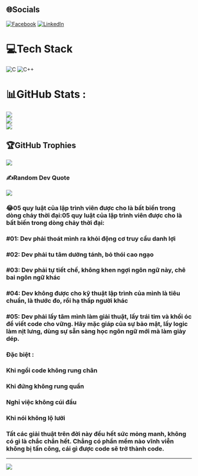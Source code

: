 ## 🌐Socials
[![Facebook](https://img.shields.io/badge/Facebook-%231877F2.svg?logo=Facebook&logoColor=white)](https://facebook.com/https://www.facebook.com/profile.php?id=100008513432293) [![LinkedIn](https://img.shields.io/badge/LinkedIn-%230077B5.svg?logo=linkedin&logoColor=white)](https://linkedin.com/in/https://www.linkedin.com/in/bachbeastce/) 

# 💻Tech Stack
![C](https://img.shields.io/badge/c-%2300599C.svg?style=flat&logo=c&logoColor=white) ![C++](https://img.shields.io/badge/c++-%2300599C.svg?style=flat&logo=c%2B%2B&logoColor=white)
# 📊GitHub Stats :
![](https://github-readme-stats.vercel.app/api?username=BachBeastCE&theme=radical&hide_border=false&include_all_commits=false&count_private=false)<br/>
![](https://github-readme-streak-stats.herokuapp.com/?user=BachBeastCE&theme=radical&hide_border=false)<br/>
![](https://github-readme-stats.vercel.app/api/top-langs/?username=BachBeastCE&theme=radical&hide_border=false&include_all_commits=false&count_private=false&layout=compact)

## 🏆GitHub Trophies
![](https://github-trophies.vercel.app/?username=BachBeastCE&theme=radical&no-frame=false&no-bg=false&margin-w=4)

### ✍️Random Dev Quote
![](https://quotes-github-readme.vercel.app/api?type=horizontal&theme=radical)

### 😂05 quy luật của lập trình viên được cho là bất biến trong dòng chảy thời đại:05 quy luật của lập trình viên được cho là bất biến trong dòng chảy thời đại:
### #01: Dev phải thoát mình ra khỏi động cơ truy cầu danh lợi
### #02: Dev phải tu tâm dưỡng tánh, bỏ thói cao ngạo
### #03: Dev phải tự tiết chế, không khen ngợi ngôn ngữ này, chê bai ngôn ngữ khác
### #04: Dev không được cho kỹ thuật lập trình của mình là tiêu chuẩn, là thước đo, rồi hạ thấp người khác
### #05: Dev phải lấy tâm mình làm giải thuật, lấy trái tim và khối óc để viết code cho vững. Hãy mặc giáp của sự bảo mật, lấy logic làm nịt lưng, dùng sự sẵn sàng học ngôn ngữ mới mà làm giày dép.
### Đặc biệt :
### Khi ngồi code không rung chân
### Khi đứng không rung quần
### Nghỉ việc không cúi đầu
### Khi nói không lộ lưỡi
### Tất các giải thuật trên đời này đều hết sức mỏng manh, không có gì là chắc chắn hết. Chẳng có phần mềm nào vĩnh viễn không bị tấn công, cái gì được code sẽ trở thành code.

---
[![](https://visitcount.itsvg.in/api?id=BachBeastCE&icon=0&color=0)](https://visitcount.itsvg.in)
